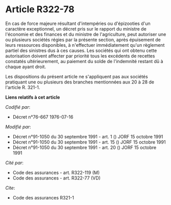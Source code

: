 # Article R322-78

En cas de force majeure résultant d'intempéries ou d'épizooties d'un caractère exceptionnel, un décret pris sur le rapport du
ministre de l'économie et des finances et du ministre de l'agriculture, peut autoriser une ou plusieurs sociétés régies par
la présente section, après épuisement de leurs ressources disponibles, à n'effectuer immédiatement qu'un règlement partiel
des sinistres dus à ces causes. Les sociétés qui ont obtenu cette autorisation doivent affecter par priorité tous les
excédents de recettes constatés ultérieurement, au paiement du solde de l'indemnité restant dû à chaque ayant droit.

Les dispositions du présent article ne s'appliquent pas aux sociétés pratiquant une ou plusieurs des branches mentionnées aux
20 à 28 de l'article R. 321-1.

**Liens relatifs à cet article**

_Codifié par_:

  - Décret n°76-667 1976-07-16

_Modifié par_:

  - Décret n°91-1050 du 30 septembre 1991 - art. 1 () JORF 15 octobre 1991
  - Décret n°91-1050 du 30 septembre 1991 - art. 15 () JORF 15 octobre 1991
  - Décret n°91-1050 du 30 septembre 1991 - art. 20 () JORF 15 octobre 1991

_Cité par_:

  - Code des assurances - art. R322-119 (M)
  - Code des assurances - art. R322-77 (VD)

_Cite_:

  - Code des assurances R321-1
